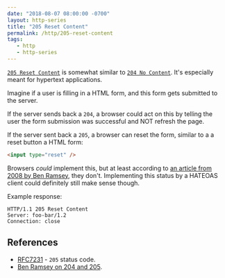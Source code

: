 ```yaml
---
date: "2018-08-07 08:00:00 -0700"
layout: http-series
title: "205 Reset Content"
permalink: /http/205-reset-content
tags:
   - http
   - http-series
---
```


[`205 Reset Content`][1] is somewhat similar to [`204 No Content`][2]. It's
especially meant for hypertext applications.

Imagine if a user is filling in a HTML form, and this form gets submitted
to the server.

If the server sends back a `204`, a browser could act on this by telling
the user the form submission was successful and NOT refresh the page.

If the server sent back a `205`, a browser can reset the form, similar to a
a reset button a HTML form:

```html
<input type="reset" />
```

Browsers _could_ implement this, but at least according to [an article from 2008
by Ben Ramsey][3], they don't. Implementing this status by a HATEOAS client could
definitely still make sense though.


Example response:

```http
HTTP/1.1 205 Reset Content
Server: foo-bar/1.2
Connection: close
```

References
----------

* [RFC7231][1] - `205` status code.
* [Ben Ramsey on 204 and 205][3].

[1]: https://tools.ietf.org/html/rfc7231#section-6.3.6
[2]: /http/204-no-content
[3]: https://benramsey.com/blog/2008/05/http-status-204-no-content-and-205-reset-content/

